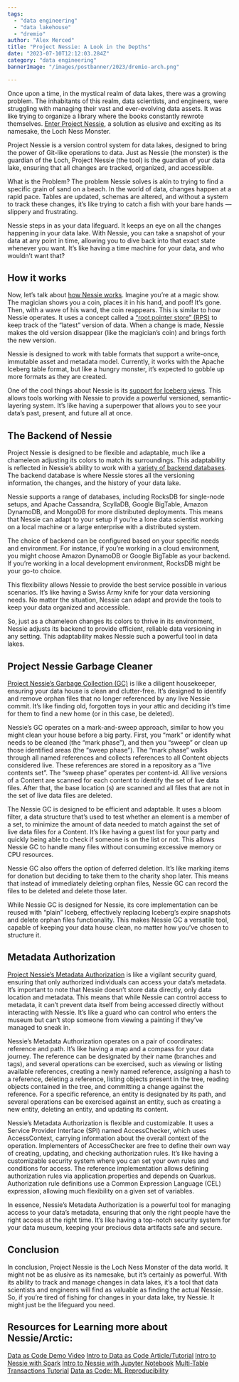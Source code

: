 ```yaml
---
tags:
  - "data engineering"
  - "data lakehouse"
  - "dremio"
author: "Alex Merced"
title: "Project Nessie: A Look in the Depths"
date: "2023-07-10T12:12:03.284Z"
category: "data engineering"
bannerImage: "/images/postbanner/2023/dremio-arch.png"

---
```


Once upon a time, in the mystical realm of data lakes, there was a growing problem. The inhabitants of this realm, data scientists, and engineers, were struggling with managing their vast and ever-evolving data assets. It was like trying to organize a library where the books constantly rewrote themselves. [Enter Project Nessie](https://projectnessie.org/), a solution as elusive and exciting as its namesake, the Loch Ness Monster.

Project Nessie is a version control system for data lakes, designed to bring the power of Git-like operations to data. Just as Nessie (the monster) is the guardian of the Loch, Project Nessie (the tool) is the guardian of your data lake, ensuring that all changes are tracked, organized, and accessible.

What is the Problem?
The problem Nessie solves is akin to trying to find a specific grain of sand on a beach. In the world of data, changes happen at a rapid pace. Tables are updated, schemas are altered, and without a system to track these changes, it’s like trying to catch a fish with your bare hands — slippery and frustrating.

Nessie steps in as your data lifeguard. It keeps an eye on all the changes happening in your data lake. With Nessie, you can take a snapshot of your data at any point in time, allowing you to dive back into that exact state whenever you want. It’s like having a time machine for your data, and who wouldn’t want that?

## How it works
Now, let’s talk about [how Nessie works](https://projectnessie.org/develop/spec/). Imagine you’re at a magic show. The magician shows you a coin, places it in his hand, and poof! It’s gone. Then, with a wave of his wand, the coin reappears. This is similar to how Nessie operates. It uses a concept called a [“root pointer store” (RPS)](https://projectnessie.org/tables/) to keep track of the “latest” version of data. When a change is made, Nessie makes the old version disappear (like the magician’s coin) and brings forth the new version.

Nessie is designed to work with table formats that support a write-once, immutable asset and metadata model. Currently, it works with the Apache Iceberg table format, but like a hungry monster, it’s expected to gobble up more formats as they are created.

One of the cool things about Nessie is its [support for Iceberg views](https://projectnessie.org/tables/views/). This allows tools working with Nessie to provide a powerful versioned, semantic-layering system. It’s like having a superpower that allows you to see your data’s past, present, and future all at once.

## The Backend of Nessie

Project Nessie is designed to be flexible and adaptable, much like a chameleon adjusting its colors to match its surroundings. This adaptability is reflected in Nessie’s ability to work with a [variety of backend databases](https://projectnessie.org/try/configuration/). The backend database is where Nessie stores all the versioning information, the changes, and the history of your data lake.

Nessie supports a range of databases, including RocksDB for single-node setups, and Apache Cassandra, ScyllaDB, Google BigTable, Amazon DynamoDB, and MongoDB for more distributed deployments. This means that Nessie can adapt to your setup if you’re a lone data scientist working on a local machine or a large enterprise with a distributed system.

The choice of backend can be configured based on your specific needs and environment. For instance, if you’re working in a cloud environment, you might choose Amazon DynamoDB or Google BigTable as your backend. If you’re working in a local development environment, RocksDB might be your go-to choice.

This flexibility allows Nessie to provide the best service possible in various scenarios. It’s like having a Swiss Army knife for your data versioning needs. No matter the situation, Nessie can adapt and provide the tools to keep your data organized and accessible.

So, just as a chameleon changes its colors to thrive in its environment, Nessie adjusts its backend to provide efficient, reliable data versioning in any setting. This adaptability makes Nessie such a powerful tool in data lakes.

## Project Nessie Garbage Cleaner

[Project Nessie’s Garbage Collection (GC)](https://projectnessie.org/features/gc-internals/) is like a diligent housekeeper, ensuring your data house is clean and clutter-free. It’s designed to identify and remove orphan files that no longer referenced by any live Nessie commit. It’s like finding old, forgotten toys in your attic and deciding it’s time for them to find a new home (or in this case, be deleted).

Nessie’s GC operates on a mark-and-sweep approach, similar to how you might clean your house before a big party. First, you “mark” or identify what needs to be cleaned (the “mark phase”), and then you “sweep” or clean up those identified areas (the “sweep phase”). The “mark phase” walks through all named references and collects references to all Content objects considered live. These references are stored in a repository as a “live contents set”. The “sweep phase” operates per content-id. All live versions of a Content are scanned for each content to identify the set of live data files. After that, the base location (s) are scanned and all files that are not in the set of live data files are deleted.

The Nessie GC is designed to be efficient and adaptable. It uses a bloom filter, a data structure that’s used to test whether an element is a member of a set, to minimize the amount of data needed to match against the set of live data files for a Content. It’s like having a guest list for your party and quickly being able to check if someone is on the list or not. This allows Nessie GC to handle many files without consuming excessive memory or CPU resources.

Nessie GC also offers the option of deferred deletion. It’s like marking items for donation but deciding to take them to the charity shop later. This means that instead of immediately deleting orphan files, Nessie GC can record the files to be deleted and delete those later.

While Nessie GC is designed for Nessie, its core implementation can be reused with “plain” Iceberg, effectively replacing Iceberg’s expire snapshots and delete orphan files functionality. This makes Nessie GC a versatile tool, capable of keeping your data house clean, no matter how you’ve chosen to structure it.

## Metadata Authorization

[Project Nessie’s Metadata Authorization](https://projectnessie.org/features/metadata_authorization/) is like a vigilant security guard, ensuring that only authorized individuals can access your data’s metadata. It’s important to note that Nessie doesn’t store data directly, only data location and metadata. This means that while Nessie can control access to metadata, it can’t prevent data itself from being accessed directly without interacting with Nessie. It’s like a guard who can control who enters the museum but can’t stop someone from viewing a painting if they’ve managed to sneak in.

Nessie’s Metadata Authorization operates on a pair of coordinates: reference and path. It’s like having a map and a compass for your data journey. The reference can be designated by their name (branches and tags), and several operations can be exercised, such as viewing or listing available references, creating a newly named reference, assigning a hash to a reference, deleting a reference, listing objects present in the tree, reading objects contained in the tree, and committing a change against the reference. For a specific reference, an entity is designated by its path, and several operations can be exercised against an entity, such as creating a new entity, deleting an entity, and updating its content.

Nessie’s Metadata Authorization is flexible and customizable. It uses a Service Provider Interface (SPI) named AccessChecker, which uses AccessContext, carrying information about the overall context of the operation. Implementers of AccessChecker are free to define their own way of creating, updating, and checking authorization rules. It’s like having a customizable security system where you can set your own rules and conditions for access. The reference implementation allows defining authorization rules via application.properties and depends on Quarkus. Authorization rule definitions use a Common Expression Language (CEL) expression, allowing much flexibility on a given set of variables.

In essence, Nessie’s Metadata Authorization is a powerful tool for managing access to your data’s metadata, ensuring that only the right people have the right access at the right time. It’s like having a top-notch security system for your data museum, keeping your precious data artifacts safe and secure.

## Conclusion

In conclusion, Project Nessie is the Loch Ness Monster of the data world. It might not be as elusive as its namesake, but it’s certainly as powerful. With its ability to track and manage changes in data lakes, it’s a tool that data scientists and engineers will find as valuable as finding the actual Nessie. So, if you’re tired of fishing for changes in your data lake, try Nessie. It might just be the lifeguard you need.

## Resources for Learning more about Nessie/Arctic:

[Data as Code Demo Video](https://www.youtube.com/watch?v=JCpWfsu-liw&t=684s&pp=ygURRGF0YSBhcyBDb2RlIERlbW8%3D)
[Intro to Data as Code Article/Tutorial](https://www.dremio.com/blog/managing-data-as-code-with-dremio-arctic-easily-ensure-data-quality-in-your-data-lakehouse/)
[Intro to Nessie with Spark](https://www.dremio.com/blog/getting-started-with-project-nessie-apache-iceberg-and-apache-spark-using-docker/)
[Intro to Nessie with Jupyter Notebook](https://www.dremio.com/blog/a-notebook-for-getting-started-with-project-nessie-apache-iceberg-and-apache-spark/)
[Multi-Table Transactions Tutorial](https://www.dremio.com/blog/multi-table-transactions-on-the-lakehouse-enabled-by-dremio-arctic/)
[Data as Code: ML Reproducibility](https://www.dremio.com/blog/managing-data-as-code-with-dremio-arctic-support-machine-learning-experimentation-in-your-data-lakehouse/)